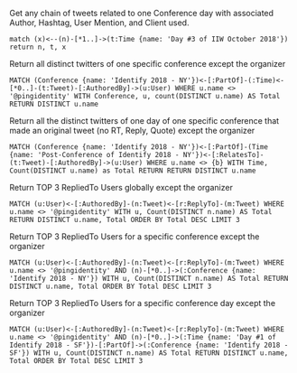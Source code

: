 
Get any chain of tweets related to one Conference day with associated Author, Hashtag, User Mention, and Client used.

```
match (x)<--(n)-[*1..]->(t:Time {name: 'Day #3 of IIW October 2018'}) return n, t, x
```

Return all distinct twitters of one specific conference except the organizer

```
MATCH (Conference {name: 'Identify 2018 - NY'})<-[:PartOf]-(:Time)<-[*0..]-(t:Tweet)-[:AuthoredBy]->(u:User) WHERE u.name <> '@pingidentity' WITH Conference, u, count(DISTINCT u.name) AS Total RETURN DISTINCT u.name
```

Return all the distinct twitters of one day of one specific conference that made an original tweet (no RT, Reply, Quote) except the organizer
```
MATCH (Conference {name: 'Identify 2018 - NY'})<-[:PartOf]-(Time {name: 'Post-Conference of Identify 2018 - NY'})<-[:RelatesTo]-(t:Tweet)-[:AuthoredBy]->(u:User) WHERE u.name <> {b} WITH Time, Count(DISTINCT u.name) as Total RETURN RETURN DISTINCT u.name
```

Return TOP 3 RepliedTo Users globally except the organizer

```
MATCH (u:User)<-[:AuthoredBy]-(n:Tweet)<-[r:ReplyTo]-(m:Tweet) WHERE u.name <> '@pingidentity' WITH u, Count(DISTINCT n.name) AS Total RETURN DISTINCT u.name, Total ORDER BY Total DESC LIMIT 3
```

Return TOP 3 RepliedTo Users for a specific conference except the organizer
```
MATCH (u:User)<-[:AuthoredBy]-(n:Tweet)<-[r:ReplyTo]-(m:Tweet) WHERE u.name <> '@pingidentity' AND (n)-[*0..]->(:Conference {name: 'Identify 2018 - NY'}) WITH u, Count(DISTINCT n.name) AS Total RETURN DISTINCT u.name, Total ORDER BY Total DESC LIMIT 3
```

Return TOP 3 RepliedTo Users for a specific conference day except the organizer
```
MATCH (u:User)<-[:AuthoredBy]-(n:Tweet)<-[r:ReplyTo]-(m:Tweet) WHERE u.name <> '@pingidentity' AND (n)-[*0..]->(:Time {name: 'Day #1 of Identify 2018 - SF'})-[:PartOf]->(:Conference {name: 'Identify 2018 - SF'}) WITH u, Count(DISTINCT n.name) AS Total RETURN DISTINCT u.name, Total ORDER BY Total DESC LIMIT 3
```